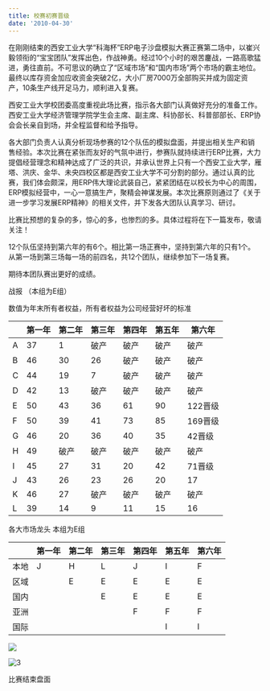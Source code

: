 ```yaml
---
title: 校赛初赛晋级
date: '2010-04-30'
---
```


在刚刚结束的西安工业大学“科海杯”ERP电子沙盘模拟大赛正赛第二场中，以崔兴毅领衔的“宝宝团队”发挥出色，作战神勇。经过10个小时的艰苦鏖战，一路高歌猛进，勇往直前。不可思议的确立了“区域市场”和“国内市场”两个市场的霸主地位。最终以库存资金加应收资金突破2亿，大小厂房7000万全部购买并成为固定资产，10条生产线开足马力，顺利进入复赛。

西安工业大学校团委高度重视此场比赛，指示各大部门认真做好充分的准备工作。西安工业大学经济管理学院学生会主席、副主席、科协部长、科普部部长、ERP协会会长亲自到场，并全程监督和给予指导。

各大部门负责人认真分析现场参赛的12个队伍的模拟盘面，并提出相关生产和销售经验。本次比赛在紧张而友好的气氛中进行，参赛队就持续进行ERP比赛，大力提倡经营理念和精神达成了广泛的共识，并承认世界上只有一个西安工业大学，雁塔、洪庆、金华、未央四校区都是西安工业大学不可分割的部分。通过认真的比赛，我们体会颇深，用ERP伟大理论武装自己，紧紧团结在以校长为中心的周围，ERP模拟经营中，一心一意搞生产，聚精会神谋发展。本次比赛原则通过了《关于进一步学习发展ERP精神》的相关文件，并下发各大团队认真学习、研讨。

比赛比预想的复杂的多，惊心的多，也惨烈的多。具体过程将在下一篇发布，敬请关注！ 

12个队伍坚持到第六年的有6个。相比第一场正赛中，坚持到第六年的只有1个。从第一场到第三场每一场的前四名，共12个团队，继续参加下一场复赛。

期待本团队赛出更好的成绩。



战报 （本组为E组）

数值为年末所有者权益，所有者权益为公司经营好坏的标准



|      | 第一年 | 第二年 | 第三年 | 第四年 | 第五年 | 第六年  |
| ---- | ------ | ------ | ------ | ------ | ------ | ------- |
| A    | 37     | 1      | 破产   | 破产   | 破产   | 破产    |
| B    | 46     | 30     | 26     | 破产   | 破产   | 破产    |
| C    | 44     | 19     | 7      | 破产   | 破产   | 破产    |
| D    | 42     | 13     | 破产   | 破产   | 破产   | 破产    |
| E    | 50     | 43     | 36     | 61     | 90     | 122晋级 |
| F    | 50     | 39     | 41     | 73     | 85     | 169晋级 |
| G    | 46     | 20     | 36     | 40     | 35     | 42晋级  |
| H    | 49     | 破产   | 破产   | 破产   | 破产   | 破产    |
| I    | 45     | 27     | 31     | 20     | 42     | 71晋级  |
| J    | 43     | 26     | 23     | 26     | 20     | 17      |
| K    | 46     | 27     | 破产   | 破产   | 破产   | 破产    |
| L    | 39     | 14     | 9      | 11     | 15     | 16      |

各大市场龙头 本组为E组

|      | 第一年 | 第二年 | 第三年 | 第四年 | 第五年 | 第六年 |
| ---- | ------ | ------ | ------ | ------ | ------ | ------ |
| 本地 | J      | H      | L      | J      | I      | F      |
| 区域 |        | E      | E      | E      | E      | E      |
| 国内 |        |        | E      | E      | E      | E      |
| 亚洲 |        |        |        | F      | F      | F      |
| 国际 |        |        |        |        | I      | I      |



![](https://cdn.jsdelivr.net/gh/jn66/blogimg@master/2021-04-07-0c13.jpg)

![3](https://cdn.jsdelivr.net/gh/jn66/blogimg@master/2021-04-07-650d.jpg)

比赛结束盘面